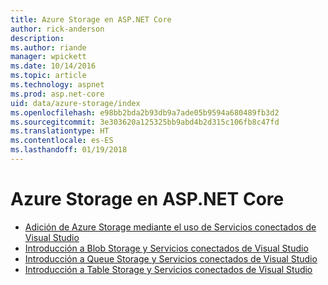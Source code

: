 ```yaml
---
title: Azure Storage en ASP.NET Core
author: rick-anderson
description: 
ms.author: riande
manager: wpickett
ms.date: 10/14/2016
ms.topic: article
ms.technology: aspnet
ms.prod: asp.net-core
uid: data/azure-storage/index
ms.openlocfilehash: e98bb2bda2b93db9a7ade05b9594a680489fb3d2
ms.sourcegitcommit: 3e303620a125325bb9abd4b2d315c106fb8c47fd
ms.translationtype: HT
ms.contentlocale: es-ES
ms.lasthandoff: 01/19/2018
---
```

# <a name="azure-storage-in-aspnet-core"></a>Azure Storage en ASP.NET Core 

* [Adición de Azure Storage mediante el uso de Servicios conectados de Visual Studio](https://azure.microsoft.com/documentation/articles/vs-azure-tools-connected-services-storage/)
* [Introducción a Blob Storage y Servicios conectados de Visual Studio](https://azure.microsoft.com/documentation/articles/vs-storage-aspnet5-getting-started-blobs/)
* [Introducción a Queue Storage y Servicios conectados de Visual Studio](https://azure.microsoft.com/documentation/articles/vs-storage-aspnet5-getting-started-queues/)
* [Introducción a Table Storage y Servicios conectados de Visual Studio](https://azure.microsoft.com/documentation/articles/vs-storage-aspnet5-getting-started-tables/)
